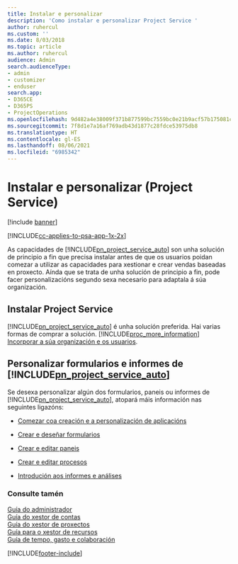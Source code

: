 ```yaml
---
title: Instalar e personalizar
description: 'Como instalar e personalizar Project Service '
author: ruhercul
ms.custom: ''
ms.date: 8/03/2018
ms.topic: article
ms.author: ruhercul
audience: Admin
search.audienceType:
- admin
- customizer
- enduser
search.app:
- D365CE
- D365PS
- ProjectOperations
ms.openlocfilehash: 9d482a4e38009f371b877599bc7559bc0e21b9acf57b175081c8618236163585
ms.sourcegitcommit: 7f8d1e7a16af769adb43d1877c28fdce53975db8
ms.translationtype: HT
ms.contentlocale: gl-ES
ms.lasthandoff: 08/06/2021
ms.locfileid: "6985342"
---
```

# <a name="install-and-customize-project-service"></a>Instalar e personalizar (Project Service)

[!include [banner](../includes/psa-now-project-operations.md)]

[!INCLUDE[cc-applies-to-psa-app-1x-2x](../includes/cc-applies-to-psa-app-1x-2x.md)]

As capacidades de [!INCLUDE[pn_project_service_auto](../includes/pn-project-service-auto.md)] son unha solución de principio a fin que precisa instalar antes de que os usuarios poidan comezar a utilizar as capacidades para xestionar e crear vendas baseadas en proxecto. Aínda que se trata de unha solución de principio a fin, pode facer personalizacións segundo sexa necesario para adaptala á súa organización.  
<!-- TODO: I expect to find the information on how to get and install this here. Please find that and add it here. Same for Project Service.--> 
  
## <a name="install-project-service"></a>Instalar Project Service  
 [!INCLUDE[pn_project_service_auto](../includes/pn-project-service-auto.md)] é unha solución preferida. Hai varias formas de comprar a solución. [!INCLUDE[proc_more_information](../includes/proc-more-information.md)] [Incorporar a súa organización e os usuarios](/dynamics365/customerengagement/on-premises/admin/onboard-your-organization-and-users-to-dynamics-365-online).  
  
## <a name="customize-pn_project_service_auto-forms-and-reports"></a>Personalizar formularios e informes de [!INCLUDE[pn_project_service_auto](../includes/pn-project-service-auto.md)]  
 Se desexa personalizar algún dos formularios, paneis ou informes de [!INCLUDE[pn_project_service_auto](../includes/pn-project-service-auto.md)], atopará máis información nas seguintes ligazóns:  
  
- [Comezar coa creación e a personalización de aplicacións](/dynamics365/customerengagement/on-premises/customize/getting-started-customization)  
  
- [Crear e deseñar formularios](/dynamics365/customerengagement/on-premises/customize/create-design-forms)  
  
- [Crear e editar paneis](/dynamics365/customerengagement/on-premises/customize/create-edit-dashboards)  
  
- [Crear e editar procesos](/dynamics365/customerengagement/on-premises/customize/guide-staff-through-common-tasks-processes)  
  
- [Introdución aos informes e análises](/dynamics365/customerengagement/on-premises/analytics/reporting-analytics-with-dynamics-365)  
  
### <a name="see-also"></a>Consulte tamén  
 [Guía do administrador](../psa/admin-guide.md)   
 [Guía do xestor de contas](../psa/account-manager-guide.md)   
 [Guía do xestor de proxectos](../psa/project-manager-guide.md)   
 [Guía para o xestor de recursos](../psa/resource-manager-guide.md)   
 [Guía de tempo, gasto e colaboración](../psa/time-expense-collaboration-guide.md)


[!INCLUDE[footer-include](../includes/footer-banner.md)]